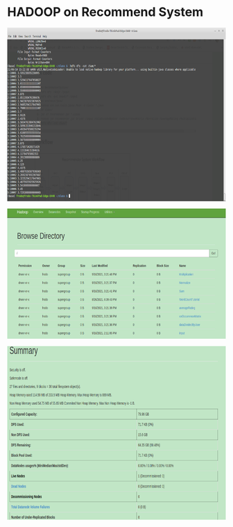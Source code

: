 # HADOOP on Recommend System

<p align="center">
<img src="./results/Screenshot from 2021-09-10 15-22-36.png"  style="width:1200px;height:400px;" />
</p>

<p align="center">
<img src="./results/Screenshot from 2021-09-10 15-24-34.png"  style="width:800px;height:300px;" />
</p>

<p align="center">
<img src="./results/Screenshot from 2021-09-10 15-25-32.png"  style="width:1200px;height:400px;" />
</p>
